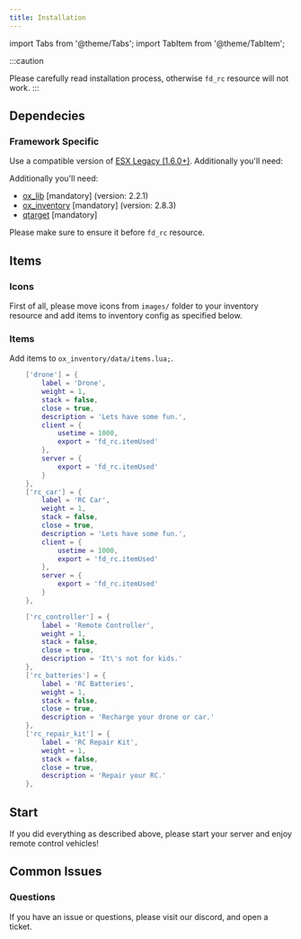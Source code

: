```yaml
---
title: Installation
---
```


import Tabs from '@theme/Tabs';
import TabItem from '@theme/TabItem';

:::caution

Please carefully read installation process, otherwise `fd_rc` resource will not work.
:::

## Dependecies

### Framework Specific

<Tabs>
<TabItem value="ESX" label="ESX" default>

Use a compatible version of [ESX Legacy (1.6.0+)](https://github.com/ESX-framework). Additionally you'll need:

Additionally you'll need:
- [ox_lib](https://github.com/overextended/ox_lib) [mandatory] (version: 2.2.1)
- [ox_inventory](https://github.com/overextended/ox_inventory) [mandatory] (version: 2.8.3)
- [qtarget](https://github.com/overextended/qtarget) [mandatory]

Please make sure to ensure it before `fd_rc` resource.
</TabItem>
</Tabs>

## Items

### Icons
First of all, please move icons from `images/` folder to your inventory resource and add items to inventory config as specified below.

### Items
<Tabs>
<TabItem value="ESX" label="ESX" default>

Add items to `ox_inventory/data/items.lua;`.

```lua
    ['drone'] = {
		label = 'Drone',
		weight = 1,
		stack = false,
		close = true,
		description = 'Lets have some fun.',
        client = {
            usetime = 1000,
            export = 'fd_rc.itemUsed'
        },
        server = {
            export = 'fd_rc.itemUsed'
        }
	},
    ['rc_car'] = {
		label = 'RC Car',
		weight = 1,
		stack = false,
		close = true,
		description = 'Lets have some fun.',
        client = {
            usetime = 1000,
            export = 'fd_rc.itemUsed'
        },
        server = {
            export = 'fd_rc.itemUsed'
        }
	},

    ['rc_controller'] = {
		label = 'Remote Controller',
		weight = 1,
		stack = false,
		close = true,
		description = 'It\'s not for kids.'
	},
    ['rc_batteries'] = {
		label = 'RC Batteries',
		weight = 1,
		stack = false,
		close = true,
		description = 'Recharge your drone or car.'
	},
    ['rc_repair_kit'] = {
		label = 'RC Repair Kit',
		weight = 1,
		stack = false,
		close = true,
		description = 'Repair your RC.'
	},
```
</TabItem>
</Tabs>

## Start

If you did everything as described above, please start your server and enjoy remote control vehicles!

## Common Issues

### Questions

If you have an issue or questions, please visit our discord, and open a ticket.
